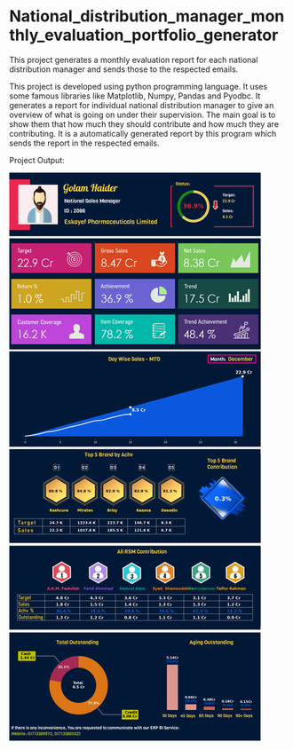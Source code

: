 # National_distribution_manager_monthly_evaluation_portfolio_generator
This project generates a monthly evaluation report for each national distribution manager and sends those to the respected emails.

This project is developed using python programming language. It uses some famous libraries like Matplotlib, Numpy, Pandas and Pyodbc. It generates a report for individual national distribution manager to give an overview of what is going on under their supervision. The main goal is to show them that how much they should contribute and how much they are contributing. It is a automatically generated report by this program which sends the report in the respected emails.

Project Output:

![](images/final_photo.png)
